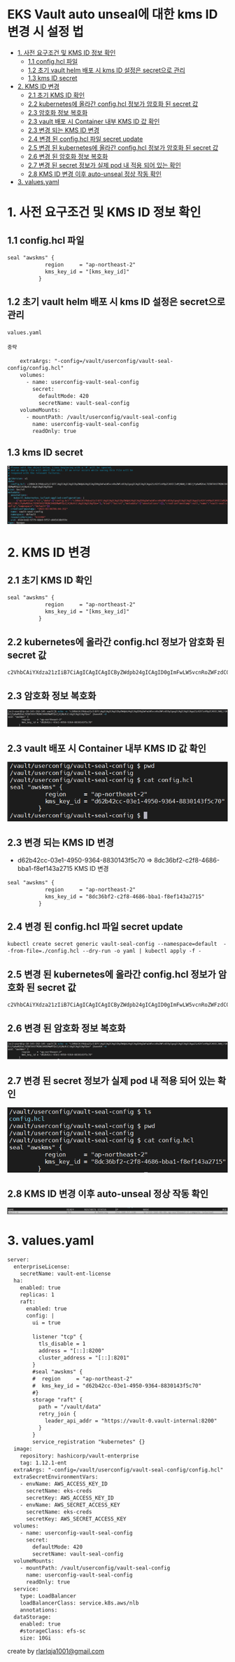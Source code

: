 ﻿---
description: "vault container KMS"
tag: ["kubernetes", "KMS"]
author: gbkim
---

# **EKS Vault auto unseal에 대한 kms ID 변경 시 설정 법**

- [1. 사전 요구조건 및 KMS ID 정보 확인](#eksvaultautounseal에대한kmsid변경시설정법-1.사전요구조건및kmsid정보확인) 
  - [1.1 config.hcl 파일](#eksvaultautounseal에대한kmsid변경시설정법-1.1config.hcl파일)
  - [1.2 초기 vault helm 배포 시 kms ID 설정은 secret으로 관리](#eksvaultautounseal에대한kmsid변경시설정법-1.2초기vaulthelm배포시kmsid설정은secret으로관리)
  - [1.3 kms ID secret](#eksvaultautounseal에대한kmsid변경시설정법-1.3kmsidsecret)
- [2. KMS ID 변경](#eksvaultautounseal에대한kmsid변경시설정법-2.kmsid변경) 
  - [2.1 초기 KMS ID 확인](#eksvaultautounseal에대한kmsid변경시설정법-2.1초기kmsid확인)
  - [2.2 kubernetes에 올라간 config.hcl 정보가 암호화 된 secret 값](#eksvaultautounseal에대한kmsid변경시설정법-2.2kubernetes에올라간config.hcl정보가암호화된secret값)
  - [2.3 암호화 정보 복호화](#eksvaultautounseal에대한kmsid변경시설정법-2.3암호화정보복호화)
  - [2.3 vault 배포 시 Container 내부 KMS ID 값 확인](#eksvaultautounseal에대한kmsid변경시설정법-2.3vault배포시container내부kmsid값확인)
  - [2.3 변경 되는 KMS ID 변경](#eksvaultautounseal에대한kmsid변경시설정법-2.3변경되는kmsid변경)
  - [2.4 변경 된 config.hcl 파일 secret update](#eksvaultautounseal에대한kmsid변경시설정법-2.4변경된config.hcl파일secretupdate)
  - [2.5 변경 된 kubernetes에 올라간 config.hcl 정보가 암호화 된 secret 값](#eksvaultautounseal에대한kmsid변경시설정법-2.5변경된kubernetes에올라간config.hcl정보가암호화된secret값)
  - [2.6 변경 된 암호화 정보 복호화](#eksvaultautounseal에대한kmsid변경시설정법-2.6변경된암호화정보복호화)
  - [2.7 변경 된 secret 정보가 실제 pod 내 적용 되어 있는 확인](#eksvaultautounseal에대한kmsid변경시설정법-2.7변경된secret정보가실제pod내적용되어있는확인)
  - [2.8 KMS ID 변경 이후 auto-unseal 정상 작동 확인](#eksvaultautounseal에대한kmsid변경시설정법-2.8kmsid변경이후auto-unseal정상작동확인)
- [3. values.yaml](#eksvaultautounseal에대한kmsid변경시설정법-3.values.yaml)
# <a name="eksvaultautounseal에대한kmsid변경시설정법-1.사전요구조건및kmsid정보확인"></a>**1. 사전 요구조건 및 KMS ID 정보 확인**
## <a name="eksvaultautounseal에대한kmsid변경시설정법-1.1config.hcl파일"></a>**1.1 config.hcl 파일**
```
seal "awskms" {
            region     = "ap-northeast-2"
            kms_key_id = "[kms_key_id]"
          }
```

## <a name="eksvaultautounseal에대한kmsid변경시설정법-1.2초기vaulthelm배포시kmsid설정은secret으로관리"></a>**1.2 초기 vault helm 배포 시 kms ID 설정은 secret으로 관리**

```
values.yaml

중략

    extraArgs: "-config=/vault/userconfig/vault-seal-config/config.hcl"
    volumes:
      - name: userconfig-vault-seal-config
        secret:
          defaultMode: 420
          secretName: vault-seal-config
    volumeMounts:
      - mountPath: /vault/userconfig/vault-seal-config
        name: userconfig-vault-seal-config
        readOnly: true
```

## <a name="eksvaultautounseal에대한kmsid변경시설정법-1.3kmsidsecret"></a>**1.3 kms ID secret**
![](./img/3057419103.png?width=760)


# <a name="eksvaultautounseal에대한kmsid변경시설정법-2.kmsid변경"></a>**2. KMS ID 변경**
## <a name="eksvaultautounseal에대한kmsid변경시설정법-2.1초기kmsid확인"></a>**2.1 초기 KMS ID 확인**

```
seal "awskms" {
            region     = "ap-northeast-2"
            kms_key_id = "[kms_key_id]"
          }
```


## <a name="eksvaultautounseal에대한kmsid변경시설정법-2.2kubernetes에올라간config.hcl정보가암호화된secret값"></a>**2.2 kubernetes에 올라간 config.hcl 정보가 암호화 된 secret 값**
```
c2VhbCAiYXdza21zIiB7CiAgICAgICAgICByZWdpb24gICAgID0gImFwLW5vcnRoZWFzdC0yIgogICAgICAgICAga21zX2tleV9pZCA9ICJkNjJiNDJjYy0wM2UxLTQ5NTAtOTM2NC04ODMwMTQzZjVjNzAiCiAgICAgICAgfQo=
```
## <a name="eksvaultautounseal에대한kmsid변경시설정법-2.3암호화정보복호화"></a>**2.3 암호화 정보 복호화**
![](./img/3057386338.png?width=760)
## <a name="eksvaultautounseal에대한kmsid변경시설정법-2.3vault배포시container내부kmsid값확인"></a>**2.3 vault 배포 시 Container 내부 KMS ID 값 확인**
![](./img/3057320844.png?width=760)
## <a name="eksvaultautounseal에대한kmsid변경시설정법-2.3변경되는kmsid변경"></a>**2.3 변경 되는 KMS ID 변경**
- d62b42cc-03e1-4950-9364-8830143f5c70 => 8dc36bf2-c2f8-4686-bba1-f8ef143a2715 KMS ID 변경

```
seal "awskms" {
            region     = "ap-northeast-2"
            kms_key_id = "8dc36bf2-c2f8-4686-bba1-f8ef143a2715"
          }
```


## <a name="eksvaultautounseal에대한kmsid변경시설정법-2.4변경된config.hcl파일secretupdate"></a>**2.4 변경 된 config.hcl 파일 secret update**
```
kubectl create secret generic vault-seal-config --namespace=default  --from-file=./config.hcl --dry-run -o yaml | kubectl apply -f -
```

## <a name="eksvaultautounseal에대한kmsid변경시설정법-2.5변경된kubernetes에올라간config.hcl정보가암호화된secret값"></a>**2.5 변경 된 kubernetes에 올라간 config.hcl 정보가 암호화 된 secret 값**
```
c2VhbCAiYXdza21zIiB7CiAgICAgICAgICByZWdpb24gICAgID0gImFwLW5vcnRoZWFzdC0yIgogICAgICAgICAga21zX2tleV9pZCA9ICI4ZGMzNmJmMi1jMmY4LTQ2ODYtYmJhMS1mOGVmMTQzYTI3MTUiCiAgICAgICAgfQo=
```
## <a name="eksvaultautounseal에대한kmsid변경시설정법-2.6변경된암호화정보복호화"></a>**2.6 변경 된 암호화 정보 복호화**
![](./img/3057386338.png?width=760)
## <a name="eksvaultautounseal에대한kmsid변경시설정법-2.7변경된secret정보가실제pod내적용되어있는확인"></a>**2.7 변경 된 secret 정보가 실제 pod 내 적용 되어 있는 확인**
![](./img/3057189807.png?width=760)
## <a name="eksvaultautounseal에대한kmsid변경시설정법-2.8kmsid변경이후auto-unseal정상작동확인"></a>**2.8 KMS ID 변경 이후 auto-unseal 정상 작동 확인**
![](./img/3056829930.png?width=760)
# <a name="eksvaultautounseal에대한kmsid변경시설정법-3.values.yaml"></a>**3. values.yaml**


```
server:
  enterpriseLicense:
    secretName: vault-ent-license
  ha:
    enabled: true
    replicas: 1
    raft:
      enabled: true
      config: |
        ui = true

        listener "tcp" {
          tls_disable = 1
          address = "[::]:8200"
          cluster_address = "[::]:8201"
        }
        #seal "awskms" {
        #  region     = "ap-northeast-2"
        #  kms_key_id = "d62b42cc-03e1-4950-9364-8830143f5c70"
        #}
        storage "raft" {
          path = "/vault/data"
          retry_join {
            leader_api_addr = "https://vault-0.vault-internal:8200"
          }
        }
        service_registration "kubernetes" {}
  image:
    repository: hashicorp/vault-enterprise
    tag: 1.12.1-ent
  extraArgs: "-config=/vault/userconfig/vault-seal-config/config.hcl"
  extraSecretEnvironmentVars:
    - envName: AWS_ACCESS_KEY_ID
      secretName: eks-creds
      secretKey: AWS_ACCESS_KEY_ID
    - envName: AWS_SECRET_ACCESS_KEY
      secretName: eks-creds
      secretKey: AWS_SECRET_ACCESS_KEY
  volumes:
    - name: userconfig-vault-seal-config
      secret:
        defaultMode: 420
        secretName: vault-seal-config
  volumeMounts:
    - mountPath: /vault/userconfig/vault-seal-config
      name: userconfig-vault-seal-config
      readOnly: true
  service:
    type: LoadBalancer
    loadBalancerClass: service.k8s.aws/nlb
    annotations:
  dataStorage:
    enabled: true
    #storageClass: efs-sc
    size: 10Gi

```



create by rlarlqja1001@gmail.com